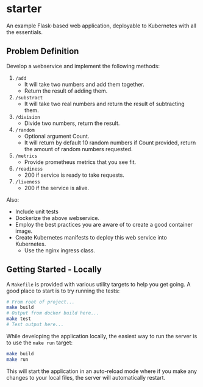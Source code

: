 # starter

An example Flask-based web application, deployable to Kubernetes with all the
essentials.

## Problem Definition

Develop a webservice and implement the following methods:

1. `/add`
    - It will take two numbers and add them together.
    - Return the result of adding them.
2. `/substract`
    - It will take two real numbers and return the result of subtracting them.
3. `/division`
    - Divide two numbers, return the result.
4. `/random`
    - Optional argument Count.
    - It will return by default 10 random numbers if Count provided, return the amount of random numbers requested.
5. `/metrics`
    - Provide prometheus metrics that you see fit.
6. `/readiness`
    - 200 if service is ready to take requests.
7. `/liveness`
    - 200 if the service is alive.

Also:

- Include unit tests
- Dockerize the above webservice.
- Employ the best practices you are aware of to create a good container image.
- Create Kubernetes manifests to deploy this web service into Kubernetes.
  - Use the nginx ingress class.

## Getting Started - Locally

A `Makefile` is provided with various utility targets to help you get going. A
good place to start is to try running the tests:

```bash
# From root of project...
make build
# Output from docker build here...
make test
# Test output here...
```

While developing the application locally, the easiest way to run the server is
to use the `make run` target:

```bash
make build
make run
```

This will start the application in an auto-reload mode where if you make any
changes to your local files, the server will automatically restart.
